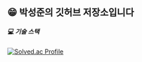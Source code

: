 
## :grin:  박성준의 깃허브 저장소입니다

##### :computer: 기술 스택

[![Solved.ac Profile](http://mazassumnida.wtf/api/v2/generate_badge?boj=ckckckemfdjdhk)](https://solved.ac/ckckckemfdjdhk/)
